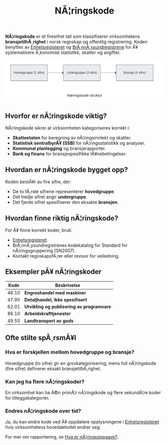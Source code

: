 ﻿---
title: "NÃ¦ringskode"
meta_title: "NÃ¦ringskode"
meta_description: '**NÃ¦ringskode** er et firesifret tall som klassifiserer virksomhetens **bransjetilhÃ¸righet** i norsk regnskap og offentlig registrering. Koden benyttes av [En...'
slug: naeringskode
type: blog
layout: pages/single
---

**NÃ¦ringskode** er et firesifret tall som klassifiserer virksomhetens **bransjetilhÃ¸righet** i norsk regnskap og offentlig registrering. Koden benyttes av [Enhetsregisteret](/blogs/regnskap/enhetsregisteret "Enhetsregisteret “ Oversikt over virksomheters grunninformasjon i Norge") og [BrÃ¸nnÃ¸ysundregistrene](/blogs/regnskap/bronnoysundregistrene "BrÃ¸nnÃ¸ysundregistrene - Oversikt over Norske Registere") for Ã¥ systematisere Ã¸konomisk statistikk, skatter og avgifter.

![NÃ¦ringskode Oversikt](naeringskode-oversikt.svg)

## Hvorfor er nÃ¦ringskode viktig?

NÃ¦ringskode sikrer at virksomheten kategoriseres korrekt i:

* **Skatteetaten** for beregning av nÃ¦ringsinntekt og skatter.
* **Statistisk sentralbyrÃ¥ (SSB)** for nÃ¦ringsstatistikk og analyser.
* **Kommunal planlegging** og bransjerapporter.
* **Bank og finans** for bransjespesifikke lÃ¥nebetingelser.

## Hvordan er nÃ¦ringskode bygget opp?

Koden bestÃ¥r av fire sifre, der:

* De to fÃ¸rste sifrene representerer **hovedgruppe**.
* Det tredje sifret angir **undergruppe**.
* Det fjerde sifret spesifiserer den eksakte **bransjen**.

## Hvordan finne riktig nÃ¦ringskode?

For Ã¥ finne korrekt koder, bruk:

* [Enhetsregisteret](/blogs/regnskap/enhetsregisteret "Enhetsregisteret “ Oversikt over virksomheters grunninformasjon i Norge").
* BrÃ¸nnÃ¸ysundregistrenes kodekatalog for Standard for nÃ¦ringsgruppering (SN2007).
* Kontakt regnskapsfÃ¸rer eller revisor for veiledning.

## Eksempler pÃ¥ nÃ¦ringskoder

| **Kode** | **Beskrivelse**                                    |
|----------|----------------------------------------------------|
| 46.10    | **Engroshandel med maskiner**                       |
| 47.90    | **Detaljhandel, ikke spesifisert**                  |
| 62.01    | **Utvikling og publisering av programvare**         |
| 86.10    | **Arbeidskrafttjenester**                          |
| 49.50    | **Landtransport av gods**                          |

## Ofte stilte spÃ¸rsmÃ¥l

### Hva er forskjellen mellom hovedgruppe og bransje?

Hovedgruppe (to sifre) gir en grovkategorisering, mens full nÃ¦ringskode (fire sifre) definerer eksakt bransjetilhÃ¸righet.

### Kan jeg ha flere nÃ¦ringskoder?

En virksomhet kan ha Ã©n primÃ¦r nÃ¦ringskode og flere sekundÃ¦re koder for tilleggskategorier.

### Endres nÃ¦ringskode over tid?

Ja, du kan endre kode ved Ã¥ oppdatere opplysningene i [Enhetsregisteret](/blogs/regnskap/enhetsregisteret "Enhetsregisteret “ Oversikt over virksomheters grunninformasjon i Norge") hvis virksomhetens hovedaktivitet endrer seg.

For mer om rapportering, se [Hva er nÃ¦ringsoppgave?](/blogs/regnskap/hva-er-naeringsoppgave "Hva er en nÃ¦ringsoppgave?").


